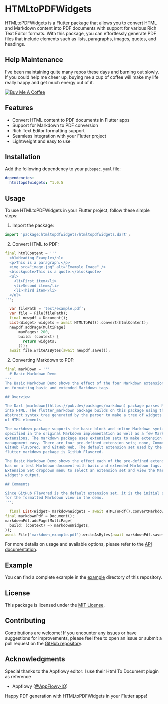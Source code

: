 # HTMLtoPDFWidgets


HTMLtoPDFWidgets is a Flutter package that allows you to convert HTML and Markdown content into PDF documents with support for various Rich Text Editor formats. With this package, you can effortlessly generate PDF files that include elements such as lists, paragraphs, images, quotes, and headings.

## Help Maintenance

I've been maintaining quite many repos these days and burning out slowly. If you could help me cheer up, buying me a cup of coffee will make my life really happy and get much energy out of it.

<a href="https://www.buymeacoffee.com/alihassan13" target="_blank"><img src="https://www.buymeacoffee.com/assets/img/custom_images/purple_img.png" alt="Buy Me A Coffee" style="height: auto !important;width: auto !important;" ></a>

## Features

- Convert HTML content to PDF documents in Flutter apps
- Support for Markdown to PDF conversion
- Rich Text Editor formatting support
- Seamless integration with your Flutter project
- Lightweight and easy to use

## Installation

Add the following dependency to your `pubspec.yaml` file:

```yaml
dependencies:
  htmltopdfwidgets: ^1.0.5
```

## Usage

To use HTMLtoPDFWidgets in your Flutter project, follow these simple steps:

1. Import the package:

```dart
import 'package:htmltopdfwidgets/htmltopdfwidgets.dart';
```

2. Convert HTML to PDF:

```dart
final htmlContent = '''
  <h1>Heading Example</h1>
  <p>This is a paragraph.</p>
  <img src="image.jpg" alt="Example Image" />
  <blockquote>This is a quote.</blockquote>
  <ul>
    <li>First item</li>
    <li>Second item</li>
    <li>Third item</li>
  </ul>
''';

  var filePath = 'test/example.pdf';
  var file = File(filePath);
  final newpdf = Document();
  List<Widget> widgets = await HTMLToPdf().convert(htmlContent);
  newpdf.addPage(MultiPage(
      maxPages: 200,
      build: (context) {
        return widgets;
      }));
  await file.writeAsBytes(await newpdf.save());
```
2. Converting Markdown to PDF:

```dart
final markDown = '''
  # Basic Markdown Demo
---
The Basic Markdown Demo shows the effect of the four Markdown extension sets
on formatting basic and extended Markdown tags.

## Overview

The Dart [markdown](https://pub.dev/packages/markdown) package parses Markdown
into HTML. The flutter_markdown package builds on this package using the
abstract syntax tree generated by the parser to make a tree of widgets instead
of HTML elements.

The markdown package supports the basic block and inline Markdown syntax
specified in the original Markdown implementation as well as a few Markdown
extensions. The markdown package uses extension sets to make extension
management easy. There are four pre-defined extension sets; none, Common Mark,
GitHub Flavored, and GitHub Web. The default extension set used by the
flutter_markdown package is GitHub Flavored.

The Basic Markdown Demo shows the effect each of the pre-defined extension sets
has on a test Markdown document with basic and extended Markdown tags. Use the
Extension Set dropdown menu to select an extension set and view the Markdown
widget's output.

## Comments

Since GitHub Flavored is the default extension set, it is the initial setting
for the formatted Markdown view in the demo.
''';

  final List<Widget> markdownWidgets = await HTMLToPdf().convertMarkdown(markDown);
final markdownPdf = Document();
markdownPdf.addPage(MultiPage(
  build: (context) => markdownWidgets,
));
await File('markdown_example.pdf').writeAsBytes(await markdownPdf.save());
```

For more details on usage and available options, please refer to the [API documentation](https://pub.dev/documentation/htmltopdfwidgets/latest).

## Example

You can find a complete example in the [example](https://github.com/alihassan143/htmltopdfwidgets/tree/main/example) directory of this repository.

## License

This package is licensed under the [MIT License](https://github.com/alihassan143/htmltopdfwidgets/blob/main/LICENSE).

## Contributing

Contributions are welcome! If you encounter any issues or have suggestions for improvements, please feel free to open an issue or submit a pull request on the [GitHub repository](https://github.com/alihassan143/htmltopdfwidgets).

## Acknowledgments

Special thanks to the Appflowy editor:
I use their Html To Document plugin as reference

- Appflowy ([@AppFlowy-IO](https://github.com/AppFlowy-IO/appflowy-editor))



Happy PDF generation with HTMLtoPDFWidgets in your Flutter apps!



